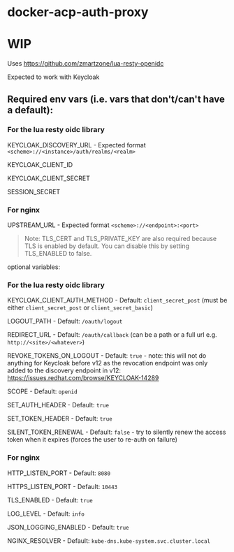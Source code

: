 # docker-acp-auth-proxy

# WIP

Uses https://github.com/zmartzone/lua-resty-openidc

Expected to work with Keycloak


## Required env vars (i.e. vars that don't/can't have a default):

### For the lua resty oidc library

KEYCLOAK_DISCOVERY_URL - Expected format `<scheme>://<instance>/auth/realms/<realm>`

KEYCLOAK_CLIENT_ID

KEYCLOAK_CLIENT_SECRET

SESSION_SECRET

### For nginx

UPSTREAM_URL - Expected format `<scheme>://<endpoint>:<port>`

> Note: TLS_CERT and TLS_PRIVATE_KEY are also required because TLS is enabled by default. You can disable this by setting TLS_ENABLED to false.



optional variables:
### For the lua resty oidc library

KEYCLOAK_CLIENT_AUTH_METHOD - Default: `client_secret_post` (must be either `client_secret_post` or `client_secret_basic`)

LOGOUT_PATH - Default: `/oauth/logout`

REDIRECT_URL - Default: `/oauth/callback` (can be a path or a full url e.g. `http://<site>/<whatever>`)

REVOKE_TOKENS_ON_LOGOUT - Default: `true` - note: this will not do anything for Keycloak before v12 as the revocation endpoint was only added to the discovery endpoint in v12: https://issues.redhat.com/browse/KEYCLOAK-14289

SCOPE - Default: `openid`

SET_AUTH_HEADER - Default: `true`

SET_TOKEN_HEADER - Default: `true`

SILENT_TOKEN_RENEWAL - Default: `false` -  try to silently renew the access token when it expires (forces the user to re-auth on failure)

### For nginx

HTTP_LISTEN_PORT - Default: `8080`

HTTPS_LISTEN_PORT - Default: `10443`

TLS_ENABLED - Default: `true`

LOG_LEVEL - Default: `info`

JSON_LOGGING_ENABLED - Default: `true`

NGINX_RESOLVER - Default: `kube-dns.kube-system.svc.cluster.local`
